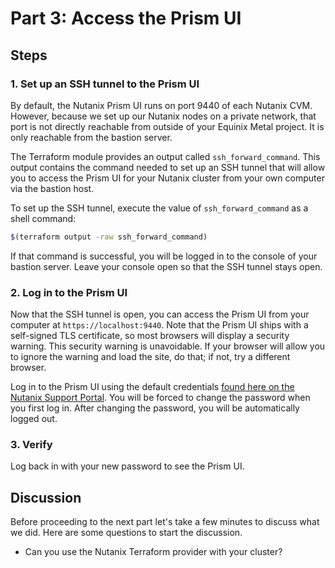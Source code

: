 <!-- See https://squidfunk.github.io/mkdocs-material/reference/ -->
# Part 3: Access the Prism UI

## Steps

### 1. Set up an SSH tunnel to the Prism UI

By default, the Nutanix Prism UI runs on port 9440 of each Nutanix CVM.  However, because we set up our Nutanix nodes on a private network, that port is not directly reachable from outside of your Equinix Metal project.  It is only reachable from the bastion server.

The Terraform module provides an output called `ssh_forward_command`.  This output contains the command needed to set up an SSH tunnel that will allow you to access the Prism UI for your Nutanix cluster from your own computer via the bastion host.

To set up the SSH tunnel, execute the value of `ssh_forward_command` as a shell command:

```sh
$(terraform output -raw ssh_forward_command)
```

If that command is successful, you will be logged in to the console of your bastion server.  Leave your console open so that the SSH tunnel stays open.

### 2. Log in to the Prism UI

Now that the SSH tunnel is open, you can access the Prism UI from your computer at `https://localhost:9440`.  Note that the Prism UI ships with a self-signed TLS certificate, so most browsers will display a security warning.  This security warning is unavoidable. If your browser will allow you to ignore the warning and load the site, do that; if not, try a different browser.

<!--
TODO: a screenshot here?
-->

Log in to the Prism UI using the default credentials [found here on the Nutanix Support Portal](https://portal.nutanix.com/page/documents/details?targetId=AHV-Admin-Guide-v6_7:app-admin-cvm-access-c.html). You will be forced to change the password when you first log in.  After changing the password, you will be automatically logged out.

<!--
TODO: another screenshot?
-->


### 3. Verify

Log back in with your new password to see the Prism UI.
<!--
TODO: point out some Prism UI things here?  Cluster status, licensing warnings, ???
-->

## Discussion

Before proceeding to the next part let's take a few minutes to discuss what we did. Here are some questions to start the discussion.

- Can you use the Nutanix Terraform provider with your cluster?

